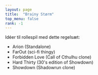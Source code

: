 ```yaml
---
layout: page
title:  "Brainy Størm"
top_menu: false
rank: -1
---
```


Idéer til rollespil med dette regelsæt:

* Arion (Standalone)
* FarOut (sci-fi thingy)
* Forbidden Love (Call of Cthulhu clone)
* Hard Thirty (30's edition of Showdown)
* Showdown (Shadowrun clone)
